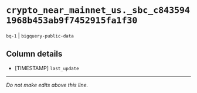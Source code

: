 # `crypto_near_mainnet_us._sbc_c8435941968b453ab9f7452915fa1f30`
`bq-1` | `bigquery-public-data`

## Column details
* [TIMESTAMP] `last_update`

-------------------------------------------------------------------------------
*Do not make edits above this line.*

